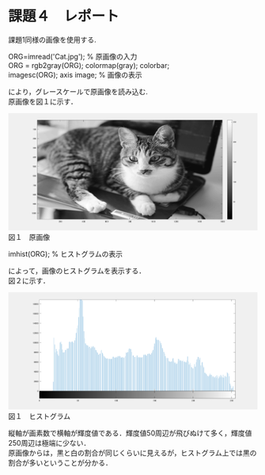 # 課題４　レポート
課題1同様の画像を使用する.

ORG=imread('Cat.jpg'); % 原画像の入力   
ORG = rgb2gray(ORG); colormap(gray); colorbar;    
imagesc(ORG); axis image; % 画像の表示   

により，グレースケールで原画像を読み込む.   
原画像を図１に示す．

![原画像](https://github.com/15ec013/image_kadai/blob/master/img/4-0.PNG)
図１　原画像


imhist(ORG); % ヒストグラムの表示

によって，画像のヒストグラムを表示する．    
図２に示す．

![ヒスト](https://github.com/15ec013/image_kadai/blob/master/img/4-Hist.PNG)
図１　ヒストグラム

縦軸が画素数で横軸が輝度値である．輝度値50周辺が飛びぬけて多く，輝度値250周辺は極端に少ない．   
原画像からは，黒と白の割合が同じくらいに見えるが，ヒストグラム上では黒の割合が多いということが分かる．
